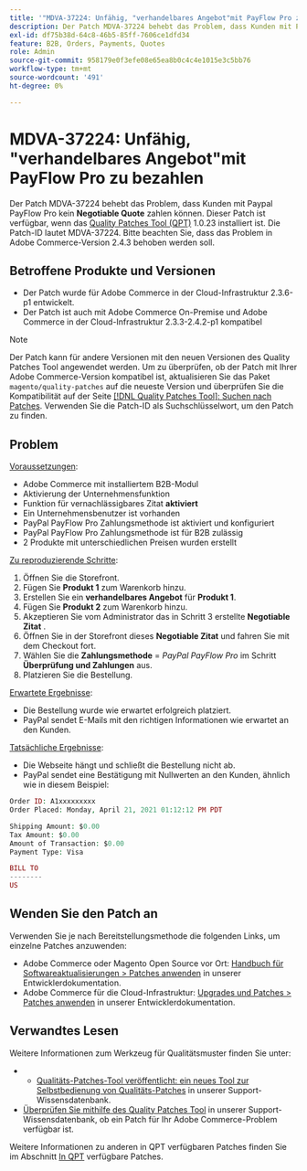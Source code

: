 ```yaml
---
title: '"MDVA-37224: Unfähig, "verhandelbares Angebot"mit PayFlow Pro zu bezahlen"'
description: Der Patch MDVA-37224 behebt das Problem, dass Kunden mit Paypal PayFlow Pro kein "Negotiable Quote"zahlen können. Dieser Patch ist verfügbar, wenn das [Quality Patches Tool (QPT)](https://devdocs.magento.com/guides/v2.4/comp-mgr/patching.html#mqp) 1.0.23 installiert ist. Die Patch-ID lautet MDVA-37224. Bitte beachten Sie, dass das Problem in Adobe Commerce-Version 2.4.3 behoben werden soll.
exl-id: df75b38d-64c8-46b5-85ff-7606ce1dfd34
feature: B2B, Orders, Payments, Quotes
role: Admin
source-git-commit: 958179e0f3efe08e65ea8b0c4c4e1015e3c5bb76
workflow-type: tm+mt
source-wordcount: '491'
ht-degree: 0%

---
```


# MDVA-37224: Unfähig, &quot;verhandelbares Angebot&quot;mit PayFlow Pro zu bezahlen

Der Patch MDVA-37224 behebt das Problem, dass Kunden mit Paypal PayFlow Pro kein **Negotiable Quote** zahlen können. Dieser Patch ist verfügbar, wenn das [Quality Patches Tool (QPT)](https://devdocs.magento.com/guides/v2.4/comp-mgr/patching.html#mqp) 1.0.23 installiert ist. Die Patch-ID lautet MDVA-37224. Bitte beachten Sie, dass das Problem in Adobe Commerce-Version 2.4.3 behoben werden soll.

## Betroffene Produkte und Versionen

* Der Patch wurde für Adobe Commerce in der Cloud-Infrastruktur 2.3.6-p1 entwickelt.
* Der Patch ist auch mit Adobe Commerce On-Premise und Adobe Commerce in der Cloud-Infrastruktur 2.3.3-2.4.2-p1 kompatibel

>[!NOTE]
>
>Der Patch kann für andere Versionen mit den neuen Versionen des Quality Patches Tool angewendet werden. Um zu überprüfen, ob der Patch mit Ihrer Adobe Commerce-Version kompatibel ist, aktualisieren Sie das Paket `magento/quality-patches` auf die neueste Version und überprüfen Sie die Kompatibilität auf der Seite [[!DNL Quality Patches Tool]: Suchen nach Patches](https://devdocs.magento.com/quality-patches/tool.html#patch-grid). Verwenden Sie die Patch-ID als Suchschlüsselwort, um den Patch zu finden.

## Problem

<u>Voraussetzungen</u>:

* Adobe Commerce mit installiertem B2B-Modul
* Aktivierung der Unternehmensfunktion
* Funktion für vernachlässigbares Zitat **aktiviert**
* Ein Unternehmensbenutzer ist vorhanden
* PayPal PayFlow Pro Zahlungsmethode ist aktiviert und konfiguriert
* PayPal PayFlow Pro Zahlungsmethode ist für B2B zulässig
* 2 Produkte mit unterschiedlichen Preisen wurden erstellt

<u>Zu reproduzierende Schritte</u>:

1. Öffnen Sie die Storefront.
1. Fügen Sie **Produkt 1** zum Warenkorb hinzu.
1. Erstellen Sie ein **verhandelbares Angebot** für **Produkt 1**.
1. Fügen Sie **Produkt 2** zum Warenkorb hinzu.
1. Akzeptieren Sie vom Administrator das in Schritt 3 erstellte **Negotiable Zitat** .
1. Öffnen Sie in der Storefront dieses **Negotiable Zitat** und fahren Sie mit dem Checkout fort.
1. Wählen Sie die **Zahlungsmethode** = *PayPal PayFlow Pro* im Schritt **Überprüfung und Zahlungen** aus.
1. Platzieren Sie die Bestellung.

<u>Erwartete Ergebnisse</u>:

* Die Bestellung wurde wie erwartet erfolgreich platziert.
* PayPal sendet E-Mails mit den richtigen Informationen wie erwartet an den Kunden.

<u>Tatsächliche Ergebnisse</u>:

* Die Webseite hängt und schließt die Bestellung nicht ab.
* PayPal sendet eine Bestätigung mit Nullwerten an den Kunden, ähnlich wie in diesem Beispiel:

```php
Order ID: A1xxxxxxxxx
Order Placed: Monday, April 21, 2021 01:12:12 PM PDT

Shipping Amount: $0.00
Tax Amount: $0.00
Amount of Transaction: $0.00
Payment Type: Visa

BILL TO
--------
US
```


## Wenden Sie den Patch an

Verwenden Sie je nach Bereitstellungsmethode die folgenden Links, um einzelne Patches anzuwenden:

* Adobe Commerce oder Magento Open Source vor Ort: [Handbuch für Softwareaktualisierungen > Patches anwenden](https://devdocs.magento.com/guides/v2.4/comp-mgr/patching/mqp.html) in unserer Entwicklerdokumentation.
* Adobe Commerce für die Cloud-Infrastruktur: [Upgrades und Patches > Patches anwenden](https://devdocs.magento.com/cloud/project/project-patch.html) in unserer Entwicklerdokumentation.

## Verwandtes Lesen

Weitere Informationen zum Werkzeug für Qualitätsmuster finden Sie unter:

* 
   * [Qualitäts-Patches-Tool veröffentlicht: ein neues Tool zur Selbstbedienung von Qualitäts-Patches](/help/announcements/adobe-commerce-announcements/magento-quality-patches-released-new-tool-to-self-serve-quality-patches.md) in unserer Support-Wissensdatenbank.
* [Überprüfen Sie mithilfe des Quality Patches Tool](/help/support-tools/patches-available-in-qpt-tool/check-patch-for-magento-issue-with-magento-quality-patches.md) in unserer Support-Wissensdatenbank, ob ein Patch für Ihr Adobe Commerce-Problem verfügbar ist.

Weitere Informationen zu anderen in QPT verfügbaren Patches finden Sie im Abschnitt [In QPT](https://support.magento.com/hc/en-us/sections/360010506631-Patches-available-in-MQP-tool-) verfügbare Patches.
